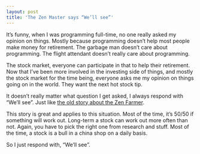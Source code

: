 ```yaml
---
layout: post
title: 'The Zen Master says “We’ll see”'
---
```


It’s funny, when I was programming full-time, no one really asked my opinion on things. Mostly because programming doesn’t help most people make money for retirement. The garbage man doesn’t care about programming. The flight attendant doesn’t really care about programming.

The stock market, everyone can participate in that to help their retirement. Now that I’ve been more involved in the investing side of things, and mostly the stock market for the time being, everyone asks me my opinion on things going on in the world. They want the next hot stock tip. 

It doesn’t really matter what question I get asked, I always respond with “We’ll see”. Just like [the old story about the Zen Farmer](https://mindfulness.com/mindful-living/are-these-bad-times-or-good-times-the-story-of-the-zen-farmer).

This story is great and applies to this situation. Most of the time, it’s 50/50 if something will work out. Long-term a stock can work out more often than not. Again, you have to pick the right one from research and stuff. Most of the time, a stock is a bull in a china shop on a daily basis. 

So I just respond with, “We’ll see”.  
